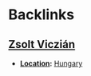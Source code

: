 
# Backlinks
## [Zsolt Viczián](<Zsolt Viczián.md>)
- **[Location](<Location.md>):** [Hungary](<Hungary.md>)

